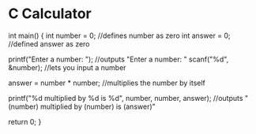 # C Calculator

int main()
{
int number = 0; //defines number as zero
int answer = 0; //defined answer as zero

printf("Enter a number: "); //outputs "Enter a number: "
scanf("%d", &number); //lets you input a number

answer = number * number; //multiplies the number by itself

printf("%d multiplied by %d is %d", number, number, answer); //outputs "(number) multiplied by (number) is (answer)"

  return 0;
}
